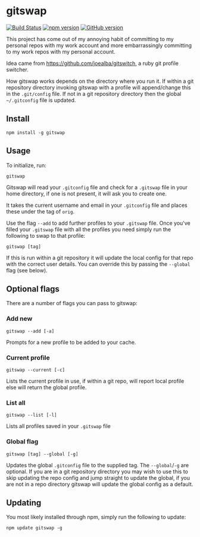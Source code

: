 # gitswap

[![Build Status](https://travis-ci.org/WebDevStu/gitswap.svg?branch=master)](https://travis-ci.org/WebDevStu/gitswap)
[![npm version](https://badge.fury.io/js/gitswap.svg)](https://badge.fury.io/js/gitswap)
[![GitHub version](https://badge.fury.io/gh/webdevstu%2Fgitswap.svg)](https://badge.fury.io/gh/webdevstu%2Fgitswap)

This project has come out of my annoying habit of committing to my personal repos with my work account and more embarrassingly committing to my work repos with my personal account.

Idea came from <a href="https://github.com/joealba/gitswitch">https://github.com/joealba/gitswitch</a>, a ruby git profile switcher.

How gitswap works depends on the directory where you run it. If within a git repository directory invoking gitswap with a profile will append/change this in the `.git/config` file. If not in a git repository directory then the global `~/.gitconfig` file is updated.

## Install

    npm install -g gitswap

## Usage

To initialize, run:

    gitswap

Gitswap will read your `.gitconfig` file and check for a `.gitswap` file in your home directory, if one is not present, it will ask you to create one.

It takes the current username and email in your `.gitconfig` file and places these under the tag of `orig`.

Use the flag `--add` to add further profiles to your `.gitswap` file. Once you've filled your `.gitswap` file with all the profiles you need simply run the following to swap to that profile:

    gitswap [tag]

If this is run within a git repository it will update the local config for that repo with the correct user details. You can override this by passing the `--global` flag (see below).

## Optional flags

There are a number of flags you can pass to gitswap:

### Add new

    gitswap --add [-a]

Prompts for a new profile to be added to your cache.

### Current profile

    gitswap --current [-c]

Lists the current profile in use, if within a git repo, will report local profile else will return the global profile.

### List all

    gitswap --list [-l]

Lists all profiles saved in your `.gitswap` file

### Global flag

    gitswap [tag] --global [-g]

Updates the global `.gitconfig` file to the supplied tag. The `--global`/`-g` are optional. If you are in a git repository directory you may wish to use this to skip updating the repo config and jump straight to update the global, if you are not in a repo directory gitswap will update the global config as a default.

## Updating

You most likely installed through npm, simply run the following to update:

    npm update gitswap -g